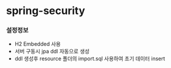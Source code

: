# spring-security

### 설정정보
* H2 Embedded 사용
* 서버 구동시 jpa ddl 자동으로 생성
* ddl 생성후 resource 폴더의 import.sql 사용하여 초기 데이터 insert